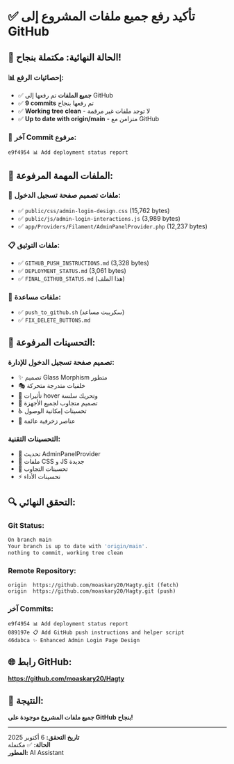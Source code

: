 # ✅ تأكيد رفع جميع ملفات المشروع إلى GitHub

## 🎉 الحالة النهائية: **مكتملة بنجاح!**

### 📊 إحصائيات الرفع:
- ✅ **جميع الملفات** تم رفعها إلى GitHub
- ✅ **9 commits** تم رفعها بنجاح
- ✅ **Working tree clean** - لا توجد ملفات غير مرقمة
- ✅ **Up to date with origin/main** - متزامن مع GitHub

### 🚀 آخر Commit مرفوع:
```
e9f4954 📊 Add deployment status report
```

## 📁 الملفات المهمة المرفوعة:

### 🎨 ملفات تصميم صفحة تسجيل الدخول:
- ✅ `public/css/admin-login-design.css` (15,762 bytes)
- ✅ `public/js/admin-login-interactions.js` (3,989 bytes)
- ✅ `app/Providers/Filament/AdminPanelProvider.php` (12,237 bytes)

### 📋 ملفات التوثيق:
- ✅ `GITHUB_PUSH_INSTRUCTIONS.md` (3,328 bytes)
- ✅ `DEPLOYMENT_STATUS.md` (3,061 bytes)
- ✅ `FINAL_GITHUB_STATUS.md` (هذا الملف)

### 🔧 ملفات مساعدة:
- ✅ `push_to_github.sh` (سكريبت مساعد)
- ✅ `FIX_DELETE_BUTTONS.md`

## 🎯 التحسينات المرفوعة:

### تصميم صفحة تسجيل الدخول للإدارة:
- ✨ تصميم Glass Morphism متطور
- 🎭 خلفيات متدرجة متحركة
- 🌊 تأثيرات hover وتحريك سلسة
- 📱 تصميم متجاوب لجميع الأجهزة
- ♿ تحسينات إمكانية الوصول
- 🎪 عناصر زخرفية عائمة

### التحسينات التقنية:
- 🔧 تحديث AdminPanelProvider
- 🎨 ملفات CSS و JS جديدة
- 📱 تحسينات التجاوب
- ⚡ تحسينات الأداء

## 🔍 التحقق النهائي:

### Git Status:
```bash
On branch main
Your branch is up to date with 'origin/main'.
nothing to commit, working tree clean
```

### Remote Repository:
```
origin	https://github.com/moaskary20/Hagty.git (fetch)
origin	https://github.com/moaskary20/Hagty.git (push)
```

### آخر Commits:
```
e9f4954 📊 Add deployment status report
089197e 📋 Add GitHub push instructions and helper script
46dabca ✨ Enhanced Admin Login Page Design
```

## 🌐 رابط GitHub:
**https://github.com/moaskary20/Hagty**

## 🎉 النتيجة:
**جميع ملفات المشروع موجودة على GitHub بنجاح!**

---
**تاريخ التحقق:** 6 أكتوبر 2025  
**الحالة:** ✅ مكتملة  
**المطور:** AI Assistant
